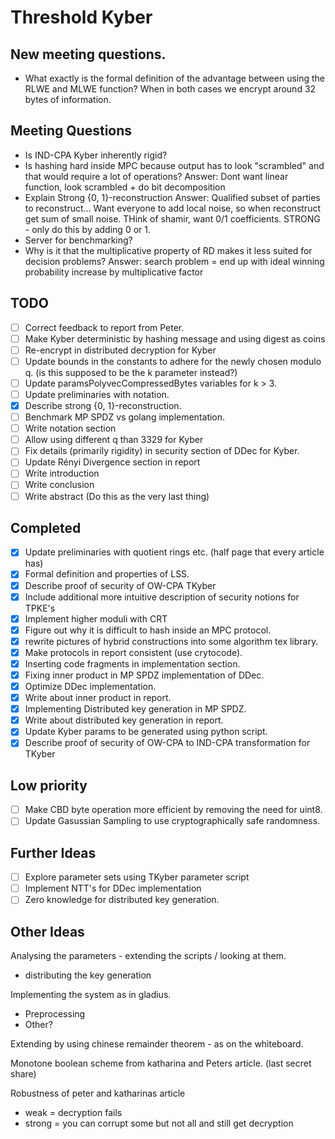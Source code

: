 # Threshold Kyber

## New meeting questions.
- What exactly is the formal definition of the advantage between using the RLWE and MLWE function? When in both cases we encrypt around 32 bytes of information.

## Meeting Questions
- Is IND-CPA Kyber inherently rigid?
- Is hashing hard inside MPC because output has to look "scrambled" and that would require a lot of operations?
Answer: Dont want linear function, look scrambled + do bit decomposition
- Explain Strong {0, 1}-reconstruction
Answer: Qualified subset of parties to reconstruct... Want everyone to add local noise, so when reconstruct get sum of small noise. THink of shamir, want 0/1 coefficients. STRONG - only do this by adding 0 or 1.
- Server for benchmarking?
- Why is it that the multiplicative property of RD makes it less suited for decision problems?
Answer: search problem = end up with ideal winning probability increase by multiplicative factor

## TODO
- [ ] Correct feedback to report from Peter.
- [ ] Make Kyber deterministic by hashing message and using digest as coins
- [ ] Re-encrypt in distributed decryption for Kyber
- [ ] Update bounds in the constants to adhere for the newly chosen modulo q. (is this supposed to be the k parameter instead?)
- [ ] Update paramsPolyvecCompressedBytes variables for k > 3.
- [ ] Update preliminaries with notation.
- [x] Describe strong {0, 1}-reconstruction.
- [ ] Benchmark MP SPDZ vs golang implementation.
- [ ] Write notation section
- [ ] Allow using different q than 3329 for Kyber
- [ ] Fix details (primarily rigidity) in security section of DDec for Kyber.
- [ ] Update Rényi Divergence section in report
- [ ] Write introduction
- [ ] Write conclusion
- [ ] Write abstract (Do this as the very last thing)

## Completed
- [x] Update preliminaries with quotient rings etc. (half page that every article has)
- [x] Formal definition and properties of LSS.
- [X] Describe proof of security of OW-CPA TKyber
- [X] Include additional more intuitive description of security notions for TPKE's
- [X] Implement higher moduli with CRT
- [X] Figure out why it is difficult to hash inside an MPC protocol.
- [x] rewrite pictures of hybrid constructions into some algorithm tex library.
- [x] Make protocols in report consistent (use crytocode).
- [x] Inserting code fragments in implementation section.
- [x] Fixing inner product in MP SPDZ implementation of DDec.
- [X] Optimize DDec implementation.
- [x] Write about inner product in report.
- [x] Implementing Distributed key generation in MP SPDZ.
- [x] Write about distributed key generation in report.
- [x] Update Kyber params to be generated using python script.
- [X] Describe proof of security of OW-CPA to IND-CPA transformation for TKyber

## Low priority
- [ ] Make CBD byte operation more efficient by removing the need for uint8.
- [ ] Update Gasussian Sampling to use cryptographically safe randomness.

## Further Ideas
- [ ] Explore parameter sets using TKyber parameter script
- [ ] Implement NTT's for DDec implementation
- [ ] Zero knowledge for distributed key generation.

## Other Ideas
Analysing the parameters - extending the scripts / looking at them. 
- distributing the key generation 

Implementing the system as in gladius.
- Preprocessing
- Other?

Extending by using chinese remainder theorem - as on the whiteboard.

Monotone boolean scheme from katharina and Peters article. (last secret share)

Robustness of peter and katharinas article
- weak = decryption fails
- strong = you can corrupt some but not all and still get decryption

